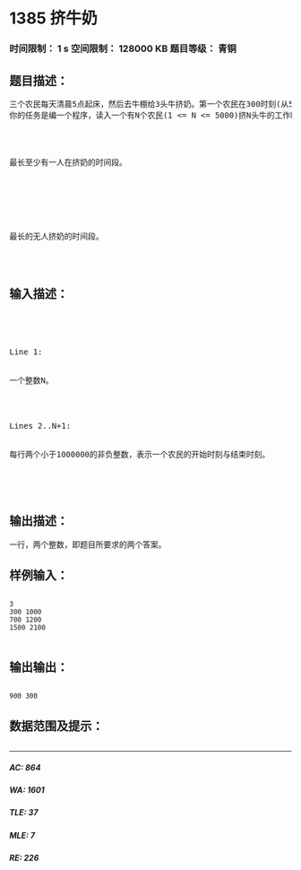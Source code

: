# 1385 挤牛奶   
### 时间限制： 1 s     空间限制： 128000 KB     题目等级： 青铜  
## 题目描述：  

<pre>
三个农民每天清晨5点起床，然后去牛棚给3头牛挤奶。第一个农民在300时刻(从5点开始计时，秒为单位)给他的牛挤奶，一直到1000时刻。第二个农民在700时刻开始，在 1200时刻结束。第三个农民在1500时刻开始2100时刻结束。期间最长的至少有一个农民在挤奶的连续时间为900秒(从300时刻到1200时刻)，而最长的无人挤奶的连续时间(从挤奶开始一直到挤奶结束)为300秒(从1200时刻到1500时刻)。
你的任务是编一个程序，读入一个有N个农民(1 <= N <= 5000)挤N头牛的工作时间列表，计算以下两点(均以秒为单位):




最长至少有一人在挤奶的时间段。 







最长的无人挤奶的时间段。 



</pre>
  
  
## 输入描述：  

<pre>




Line 1:


一个整数N。




Lines 2..N+1:


每行两个小于1000000的非负整数，表示一个农民的开始时刻与结束时刻。




</pre>
  
  
## 输出描述：  

<pre>
一行，两个整数，即题目所要求的两个答案。
</pre>
  
  
## 样例输入：  

<pre><code>
3  
300 1000  
700 1200  
1500 2100  
　
</code></pre>
  
  
## 输出输出：  

<pre><code>
900 300
</code></pre>
  
  
## 数据范围及提示：  

<pre>
</pre>
  
  
***  

##### AC: 864  
##### WA: 1601  
##### TLE: 37  
##### MLE: 7  
##### RE: 226  
